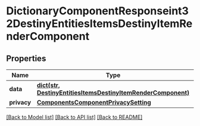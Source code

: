 # DictionaryComponentResponseint32DestinyEntitiesItemsDestinyItemRenderComponent

## Properties
Name | Type | Description | Notes
------------ | ------------- | ------------- | -------------
**data** | [**dict(str, DestinyEntitiesItemsDestinyItemRenderComponent)**](DestinyEntitiesItemsDestinyItemRenderComponent.md) |  | [optional] 
**privacy** | [**ComponentsComponentPrivacySetting**](ComponentsComponentPrivacySetting.md) |  | [optional] 

[[Back to Model list]](../README.md#documentation-for-models) [[Back to API list]](../README.md#documentation-for-api-endpoints) [[Back to README]](../README.md)


